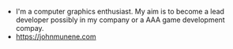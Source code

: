 
 - I'm a computer graphics enthusiast. My aim is to become a lead developer possibly in my company or a AAA game development compay.
- https://johnmunene.com

 
 
 
 
 
 
 
 
 



  
